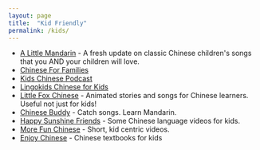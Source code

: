 ```yaml
---
layout: page
title:  "Kid Friendly"
permalink: /kids/
---
```

* [A Little Mandarin](https://alittlemandarin.com/) - A fresh update on classic Chinese children's songs that you AND your children will love.
* [Chinese For Families](http://www.chineseforfamilies.com/)
* [Kids Chinese Podcast](http://kidschinesepodcast.com/)
* [Lingokids Chinese for Kids](https://itunes.apple.com/app/monki-chinese-class-language/id871735031)
* [Little Fox Chinese](https://www.youtube.com/channel/UCipQJmg3yqouy6MRtPv_0Bg/featured) - Animated stories and songs for Chinese learners. Useful not just for kids!
* [Chinese Buddy](https://www.youtube.com/channel/UCJdwm0ut_GzVT5VzzylqDQA) - Catch songs. Learn Mandarin.
* [Happy Sunshine Friends](https://www.youtube.com/channel/UCpnqph0QcA4FMHGdyGDFaZA) - Some Chinese language videos for kids.
* [More Fun Chinese](https://www.youtube.com/channel/UCJIgBiDwg9b1HOuF_oNkEfA) - Short, kid centric videos.
* [Enjoy Chinese](http://www.ejchinese.com/) - Chinese textbooks for kids
